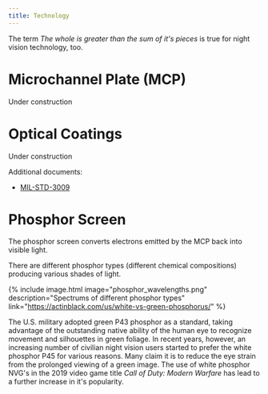 ```yaml
---
title: Technology
---
```


The term *The whole is greater than the sum of it's pieces* is true for night vision technology, too.

# Microchannel Plate (MCP)

Under construction

# Optical Coatings

Under construction

Additional documents:

* [MIL-STD-3009](https://www.appliedavionics.com/pdf/MIL-STD-3009.pdf)

# Phosphor Screen

The phosphor screen converts electrons emitted by the MCP back into visible light.

There are different phosphor types (different chemical compositions) producing various shades of light.

{% include image.html
  image="phosphor_wavelengths.png"
  description="Spectrums of different phosphor types"
  link="https://actinblack.com/us/white-vs-green-phosphorus/" %}

The U.S. military adopted green P43 phosphor as a standard, taking advantage of the outstanding
native ability of the human eye to recognize movement and silhouettes in green foliage.
In recent years, however, an increasing number of civilian night vision users started to prefer
the white phosphor P45 for various reasons.
Many claim it is to reduce the eye strain from the prolonged viewing of a green image.
The use of white phosphor NVG's in the 2019 video game title *Call of Duty: Modern Warfare*
has lead to a further increase in it's popularity.